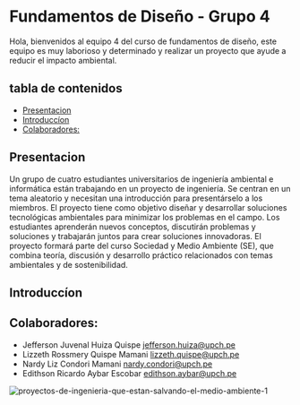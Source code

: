 # Fundamentos de Diseño - Grupo 4

Hola, bienvenidos al equipo 4 del curso de fundamentos de diseño, este equipo es muy laborioso y determinado y realizar un proyecto que ayude a reducir el impacto ambiental.

## tabla de contenidos
- [Presentacion](#presentacion)
- [Introduccíon](#introduccíon)
- [Colaboradores:](#colaboradores)

## Presentacion
Un grupo de cuatro estudiantes universitarios de ingeniería ambiental e informática están trabajando en un proyecto de ingeniería. Se centran en un tema aleatorio y necesitan una introducción para presentárselo a los miembros. El proyecto tiene como objetivo diseñar y desarrollar soluciones tecnológicas ambientales para minimizar los problemas en el campo. Los estudiantes aprenderán nuevos conceptos, discutirán problemas y soluciones y trabajarán juntos para crear soluciones innovadoras. El proyecto formará parte del curso Sociedad y Medio Ambiente (SE), que combina teoría, discusión y desarrollo práctico relacionados con temas ambientales y de sostenibilidad.

## Introduccíon

## Colaboradores:
- Jefferson Juvenal Huiza Quispe     jefferson.huiza@upch.pe  
- Lizzeth Rossmery Quispe Mamani     lizzeth.quispe@upch.pe
- Nardy Liz Condori Mamani           nardy.condori@upch.pe 
- Edithson Ricardo Aybar Escobar     edithson.aybar@upch.pe 

![proyectos-de-ingenieria-que-estan-salvando-el-medio-ambiente-1](https://github.com/JefHuiza/Fundamentos-de-Dise-o/assets/89529370/503391b9-49a3-46ca-b221-0375698d46bb)
